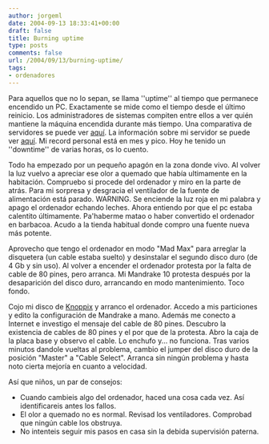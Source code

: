 ```yaml
---
author: jorgeml
date: 2004-09-13 18:33:41+00:00
draft: false
title: Burning uptime
type: posts
comments: false
url: /2004/09/13/burning-uptime/
tags:
- ordenadores
---
```


Para aquellos que no lo sepan, se llama ''uptime'' al tiempo que permanece encendido un PC. Exactamente se mide como el tiempo desde el último reinicio. Los administradores de sistemas compiten entre ellos a ver quién mantiene la máquina encendida durante más tiempo. Una comparativa de servidores se puede ver [aquí](http://uptime.netcraft.com/). La información sobre mi servidor se puede ver [aquí](http://uptime.netcraft.com/up/graph?site=www.jorgeml.com). Mi record personal está en mes y pico. Hoy he tenido un ''downtime'' de varias horas, os lo cuento.

Todo ha empezado por un pequeño apagón en la zona donde vivo. Al volver la luz vuelvo a apreciar ese olor a quemado que había ultimamente en la habitación. Compruebo si procede del ordenador y miro en la parte de atrás. Para mi sorpresa y desgracia el ventilador de la fuente de alimentación está parado. WARNING. Se enciende la luz roja en mi palabra y apago el ordenador echando leches. Ahora entiendo por que el pc estaba calentito últimamente. Pa'haberme matao o haber convertido el ordenador en barbacoa. Acudo a la tienda habitual donde compro una fuente nueva más potente.

Aprovecho que tengo el ordenador en modo "Mad Max" para arreglar la disquetera (un cable estaba suelto) y desinstalar el segundo disco duro (de 4 Gb y sin uso). Al volver a encender el ordenador protesta por la falta de cable de 80 pines, pero arranca. Mi Mandrake 10 protesta después por la desaparición del disco duro, arrancando en modo mantenimiento. Toco fondo.

Cojo mi disco de [Knoppix](http://www.cylnux.org/knoppix-es/) y arranco el ordenador. Accedo a mis particiones y edito la configuración de Mandrake a mano. Además me conecto a Internet e investigo el mensaje del cable de 80 pines. Descubro la existencia de cables de 80 pines y el por que de la protesta. Abro la caja de la placa base y observo el cable. Lo enchufo y... no funciona. Tras varios minutos dandole vueltas al problema, cambio el jumper del disco duro de la posición "Master" a "Cable Select". Arranca sin ningún problema y hasta noto cierta mejoría en cuanto a velocidad.

Así que niños, un par de consejos:

* Cuando cambieis algo del ordenador, haced una cosa cada vez. Así identificareis antes los fallos.
* El olor a quemado no es normal. Revisad los ventiladores. Comprobad que ningún cable los obstruya.
* No intenteis seguir mis pasos en casa sin la debida supervisión paterna.
